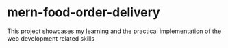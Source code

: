 # mern-food-order-delivery
This project showcases my learning and the practical implementation of the web development related skills
